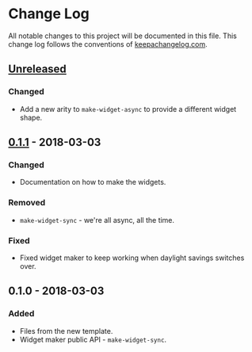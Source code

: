 # Change Log
All notable changes to this project will be documented in this file. This change log follows the conventions of [keepachangelog.com](http://keepachangelog.com/).

## [Unreleased]
### Changed
- Add a new arity to `make-widget-async` to provide a different widget shape.

## [0.1.1] - 2018-03-03
### Changed
- Documentation on how to make the widgets.

### Removed
- `make-widget-sync` - we're all async, all the time.

### Fixed
- Fixed widget maker to keep working when daylight savings switches over.

## 0.1.0 - 2018-03-03
### Added
- Files from the new template.
- Widget maker public API - `make-widget-sync`.

[Unreleased]: https://github.com/your-name/math/compare/0.1.1...HEAD
[0.1.1]: https://github.com/your-name/math/compare/0.1.0...0.1.1
